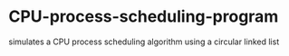 # CPU-process-scheduling-program
simulates a CPU process scheduling algorithm using a circular linked list
